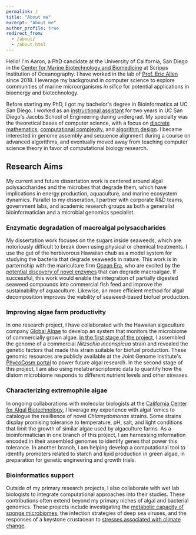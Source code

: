 ```yaml
---
permalink: /
title: "About me"
excerpt: "About me"
author_profile: true
redirect_from: 
  - /about/
  - /about.html
---
```


Hello! I'm Aaron, a PhD candidate at the University of California, San Diego in the [Center for Marine Biotechnology and Biomedicine](https://scripps.ucsd.edu/cmbb)
at Scripps Institution of Oceanography. I have worked in the lab of [Prof. Eric Allen](https://eallen.scrippsprofiles.ucsd.edu/) since 2018.
I leverage my background in computer science to explore communities of marine microorganisms <i>in silico</i> for potential applications in bioenergy and biotechnology.

Before starting my PhD, I got my bachelor's degree in Bioinformatics at UC San Diego. I worked as an [instructional assistant](/teaching/) for two years in UC San Diego's Jacobs School of Engineering
during undergrad. My specialty was the theoretical bases of computer science, with a focus on [discrete mathematics](/teaching/CSE20), [computational complexity](/teaching/CSE21), and [algorithm design](/teaching/CSE101).
I became interested in genome assembly and sequence alignment during a course on advanced algorithms, and eventually moved away from teaching computer science theory in favor of computational biology research.

## Research Aims
My current and future dissertation work is centered around algal polysaccharides and the microbes that degrade them, which have implications in
energy production, aquaculture, and marine ecosystem dynamics. Parallel to my disseration, I partner with corporate R&D teams, government labs, 
and academic research groups as both a generalist bioinformatician and a microbial genomics specialist.

### Enzymatic degradation of macroalgal polysaccharides
My dissertation work focuses on the sugars inside seaweeds, which are notoriously difficult to break down using physical or chemical treatments. I use the gut of the
herbivorous Hawaiian chub as a model system for studying the bacteria that degrade seaweeds in nature. This work is in parternship with the mariculture firm [Ocean Era](http://ocean-era.com/),
who are excited by the [potential discovery of novel enzymes](/publications/Krumbs2023) that can degrade macroalgae. If successful, this work would enable the integration of partially digested
seaweed compounds into commercial fish feed and improve the sustainability of aquaculture. Likewise, an more efficient method for algal decomposition improves
the viability of seaweed-based biofuel production.

### Improving algae farm productivity
In one research project, I have collaborated with the Hawaiian algaculture company [Global Algae](https://www.globalgae.com/)
to develop an system that monitors the microbiome of commercially grown algae. [In the first stage of the project](/publications/AlgaeGenome2021), I
assembled the genome of a commercial <i>Nitzschia inconspicua</i> strain and revealed 
the genetic factors that made this strain suitable for biofuel production. These genomic resources are publicly available at the Joint Genome Institute's
[PhycoCosm portal](https://phycocosm.jgi.doe.gov/Nithil2/Nithil2.home.html) to power future algal research. In the second stage of this project,
I am also using metatranscriptomic data to quantify how the diatom microbiome responds to different nutrient levels and other stresses.
 
### Characterizing extremophile algae
In ongoing collaborations with molecular biologists at the [California Center for Algal Biotechnology](https://algae.ucsd.edu/), 
I leverage my experience with algal 'omics to catalogue the resillience of novel <i>Chlamydomonas</i> strains. Some strains display 
promising tolerance to temperature, pH, salt, and light conditions that limit the growth of similar algae used by algaculture farms.
As a bioinformatician in one branch of this project, I am harnessing information encoded in their assembled genomes to identify genes that 
power this tolerance. In another branch, I am helping develop a computational tool to identify promoters related to starch and lipid production
in green algae, in preparation for genetic engineering and growth trials.

### Bioinformatics support
Outside of my primary research projects, I also collaborate with wet lab biologists to integrate computational approaches into their studies. 
These contributions often extend beyond my primary niches of algal and bacterial genomics. These projects include investigating 
the [metabolic capacity of sponge microbiomes](/publications/SpongeMicrobes2020), the infection strategies of deep sea viruses, and the responses 
of a keystone crustacean to [stresses associated with climate change](/publications/DaphniaPulicaria2022).
